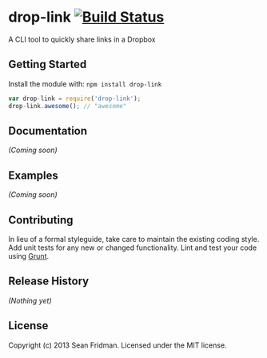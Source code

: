# drop-link [![Build Status](https://secure.travis-ci.org/sfrdmn/drop-link.png?branch=master)](http://travis-ci.org/sfrdmn/drop-link)

A CLI tool to quickly share links in a Dropbox

## Getting Started
Install the module with: `npm install drop-link`

```javascript
var drop-link = require('drop-link');
drop-link.awesome(); // "awesome"
```

## Documentation
_(Coming soon)_

## Examples
_(Coming soon)_

## Contributing
In lieu of a formal styleguide, take care to maintain the existing coding style. Add unit tests for any new or changed functionality. Lint and test your code using [Grunt](http://gruntjs.com/).

## Release History
_(Nothing yet)_

## License
Copyright (c) 2013 Sean Fridman. Licensed under the MIT license.
